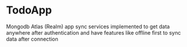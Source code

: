 # TodoApp
Mongodb Atlas (Realm) app sync services implemented to get data anywhere after authentication and have features like offline first to sync data after connection
